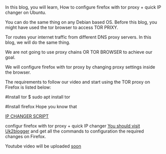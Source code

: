 In this blog, you will learn, How to configure firefox with tor proxy + quick IP changer on Ubuntu. 

You can do the same thing on any Debian based OS. Before this blog, you might have used the tor browser to access TOR PRIXY. 

Tor routes your internet traffic from different DNS proxy servers. In this blog, we will do the same thing. 

We are not going to use proxy chains OR TOR BROWSER to achieve our goal. 

We will configure firefox with tor proxy by changing proxy settings inside the browser.

The requirements to follow our video and start using the TOR proxy on Firefox is listed below:

#Install tor 
$ sudo apt install tor

#Install firefox
Hope you know that

<a href="https://raw.githubusercontent.com/efxtv/TorServiceFirefoxNetwork/main/Run.sh">IP CHANGER SCRIPT</a>

configur firefox with tor proxy + quick IP changer <a href="https://uk2blogger.blogspot.com/2021/01/mozilla-firefox-proxy-settings-with-tor.html">You should visit Uk2blogger</a> and get all the commands to configuration the required changes on Firefox.

Youtube video will be uploaded <a href="https://#">soon</a>

